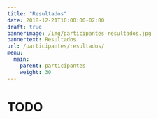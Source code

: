```yaml
---
title: "Resultados"
date: 2018-12-21T10:00:00+02:00
draft: true
bannerimage: /img/participantes-resultados.jpg
bannertext: Resultados
url: /participantes/resultados/
menu:
  main:
    parent: participantes
    weight: 30
---
```


# TODO

